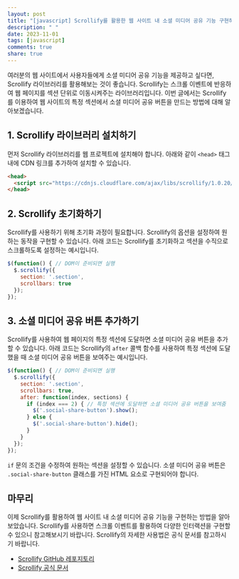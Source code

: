```yaml
---
layout: post
title: "[javascript] Scrollify를 활용한 웹 사이트 내 소셜 미디어 공유 기능 구현하기"
description: " "
date: 2023-11-01
tags: [javascript]
comments: true
share: true
---
```


여러분의 웹 사이트에서 사용자들에게 소셜 미디어 공유 기능을 제공하고 싶다면, Scrollify 라이브러리를 활용해보는 것이 좋습니다. Scrollify는 스크롤 이벤트에 반응하여 웹 페이지를 섹션 단위로 이동시켜주는 라이브러리입니다. 이번 글에서는 Scrollify를 이용하여 웹 사이트의 특정 섹션에서 소셜 미디어 공유 버튼을 만드는 방법에 대해 알아보겠습니다.

## 1. Scrollify 라이브러리 설치하기

먼저 Scrollify 라이브러리를 웹 프로젝트에 설치해야 합니다. 아래와 같이 `<head>` 태그 내에 CDN 링크를 추가하여 설치할 수 있습니다.

```html
<head>
  <script src="https://cdnjs.cloudflare.com/ajax/libs/scrollify/1.0.20/jquery.scrollify.min.js"></script>
</head>
```

## 2. Scrollify 초기화하기

Scrollify를 사용하기 위해 초기화 과정이 필요합니다. Scrollify의 옵션을 설정하여 원하는 동작을 구현할 수 있습니다. 아래 코드는 Scrollify를 초기화하고 섹션을 수직으로 스크롤하도록 설정하는 예시입니다.

```javascript
$(function() { // DOM이 준비되면 실행
  $.scrollify({
    section: '.section',
    scrollbars: true
  });
});
```

## 3. 소셜 미디어 공유 버튼 추가하기

Scrollify를 사용하여 웹 페이지의 특정 섹션에 도달하면 소셜 미디어 공유 버튼을 추가할 수 있습니다. 아래 코드는 Scrollify의 `after` 콜백 함수를 사용하여 특정 섹션에 도달했을 때 소셜 미디어 공유 버튼을 보여주는 예시입니다.

```javascript
$(function() { // DOM이 준비되면 실행
  $.scrollify({
    section: '.section',
    scrollbars: true,
    after: function(index, sections) {
      if (index === 2) { // 특정 섹션에 도달하면 소셜 미디어 공유 버튼을 보여줌
        $('.social-share-button').show();
      } else {
        $('.social-share-button').hide();
      }
    }
  });
});
```

`if` 문의 조건을 수정하여 원하는 섹션을 설정할 수 있습니다. 소셜 미디어 공유 버튼은 `.social-share-button` 클래스를 가진 HTML 요소로 구현되어야 합니다.

## 마무리

이제 Scrollify를 활용하여 웹 사이트 내 소셜 미디어 공유 기능을 구현하는 방법을 알아보았습니다. Scrollify를 사용하면 스크롤 이벤트를 활용하여 다양한 인터랙션을 구현할 수 있으니 참고해보시기 바랍니다. Scrollify의 자세한 사용법은 공식 문서를 참고하시기 바랍니다.

- [Scrollify GitHub 레포지토리](https://github.com/lukehaas/Scrollify)
- [Scrollify 공식 문서](https://projects.lukehaas.me/scrollify/#home)